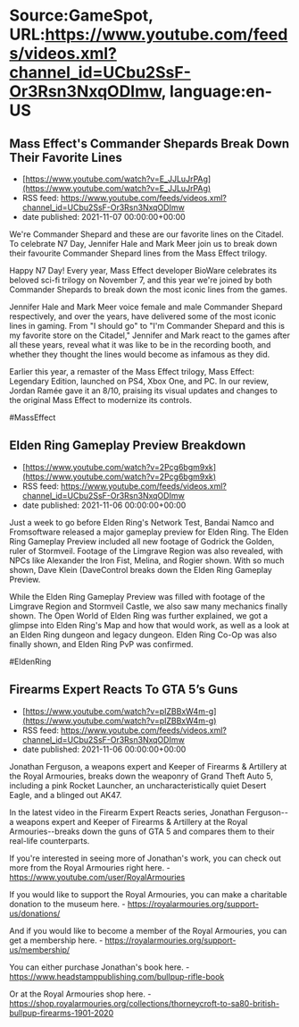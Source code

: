 # Source:GameSpot, URL:https://www.youtube.com/feeds/videos.xml?channel_id=UCbu2SsF-Or3Rsn3NxqODImw, language:en-US

## Mass Effect's Commander Shepards Break Down Their Favorite Lines
 - [https://www.youtube.com/watch?v=E_JJLuJrPAg](https://www.youtube.com/watch?v=E_JJLuJrPAg)
 - RSS feed: https://www.youtube.com/feeds/videos.xml?channel_id=UCbu2SsF-Or3Rsn3NxqODImw
 - date published: 2021-11-07 00:00:00+00:00

We're Commander Shepard and these are our favorite lines on the Citadel. To celebrate N7 Day, Jennifer Hale and Mark Meer join us to break down their favourite Commander Shepard lines from the Mass Effect trilogy.

Happy N7 Day! Every year, Mass Effect developer BioWare celebrates its beloved sci-fi trilogy on November 7, and this year we're joined by both Commander Shepards to break down the most iconic lines from the games.

Jennifer Hale and Mark Meer voice female and male Commander Shepard respectively, and over the years, have delivered some of the most iconic lines in gaming. From "I should go" to "I'm Commander Shepard and this is my favorite store on the Citadel," Jennifer and Mark react to the games after all these years, reveal what it was like to be in the recording booth, and whether they thought the lines would become as infamous as they did. 

Earlier this year, a remaster of the Mass Effect trilogy, Mass Effect: Legendary Edition, launched on PS4, Xbox One, and PC. In our review, Jordan Ramée gave it an 8/10, praising its visual updates and changes to the original Mass Effect to modernize its controls. 

#MassEffect

## Elden Ring Gameplay Preview Breakdown
 - [https://www.youtube.com/watch?v=2Pcg6bgm9xk](https://www.youtube.com/watch?v=2Pcg6bgm9xk)
 - RSS feed: https://www.youtube.com/feeds/videos.xml?channel_id=UCbu2SsF-Or3Rsn3NxqODImw
 - date published: 2021-11-06 00:00:00+00:00

Just a week to go before Elden Ring's Network Test, Bandai Namco and Fromsoftware released a major gameplay preview for Elden Ring. The Elden Ring Gameplay Preview included all new footage of Godrick the Golden, ruler of Stormveil. Footage of the Limgrave Region was also revealed, with NPCs like Alexander the Iron Fist, Melina, and Rogier shown. With so much shown, Dave Klein (DaveControl breaks down the Elden Ring Gameplay Preview.

While the Elden Ring Gameplay Preview was filled with footage of the Limgrave Region and Stormveil Castle, we also saw many mechanics finally shown. The Open World of Elden Ring was further explained, we got a glimpse into Elden Ring's Map and how that would work, as well as a look at an Elden Ring dungeon and legacy dungeon. Elden Ring Co-Op was also finally shown, and Elden Ring PvP was confirmed.

#EldenRing

## Firearms Expert Reacts To GTA 5’s Guns
 - [https://www.youtube.com/watch?v=pIZBBxW4m-g](https://www.youtube.com/watch?v=pIZBBxW4m-g)
 - RSS feed: https://www.youtube.com/feeds/videos.xml?channel_id=UCbu2SsF-Or3Rsn3NxqODImw
 - date published: 2021-11-06 00:00:00+00:00

Jonathan Ferguson, a weapons expert and Keeper of Firearms & Artillery at the Royal Armouries, breaks down the weaponry of Grand Theft Auto 5, including a pink Rocket Launcher, an uncharacteristically quiet Desert Eagle, and a blinged out AK47.

In the latest video in the Firearm Expert Reacts series, Jonathan Ferguson--a weapons expert and Keeper of Firearms & Artillery at the Royal Armouries--breaks down the guns of GTA 5 and compares them to their real-life counterparts.

If you're interested in seeing more of Jonathan's work, you can check out more from the Royal Armouries right here. - https://www.youtube.com/user/RoyalArmouries

If you would like to support the Royal Armouries, you can make a charitable donation to the museum here. - https://royalarmouries.org/support-us/donations/

And if you would like to become a member of the Royal Armouries, you can get a membership here. - https://royalarmouries.org/support-us/membership/

You can either purchase Jonathan's book here. - https://www.headstamppublishing.com/bullpup-rifle-book

Or at the Royal Armouries shop here. - https://shop.royalarmouries.org/collections/thorneycroft-to-sa80-british-bullpup-firearms-1901-2020

